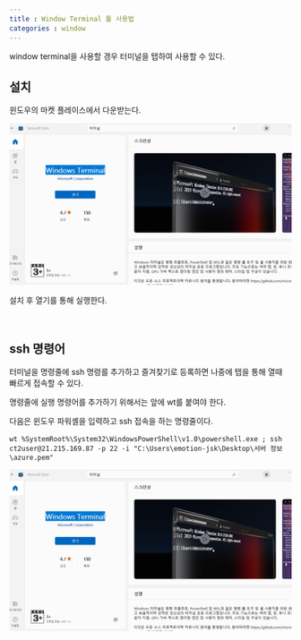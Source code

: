 ```yaml
---
title : Window Terminal 툴 사용법
categories : window
---
```


window terminal을 사용할 경우 터미널을 탭하여 사용할 수 있다. 


## 설치 


윈도우의 마켓 플레이스에서 다운받는다.

![설치화면](/assets/images/window/window-terminal-guide-01.png)

설치 후 열기를 통해 실행한다. 

<br>

## ssh 명령어 

터미널을 명령줄에 ssh 명령를 추가하고 즐겨찾기로 등록하면 나중에 탭을 통해 열때 빠르게 접속할 수 있다.

명령줄에 실행 명령어를 추가하기 위해서는 앞에 wt를 붙여야 한다.

다음은 윈도우 파워셸을 입력하고 ssh 접속을 하는 명령줄이다.

```
wt %SystemRoot%\System32\WindowsPowerShell\v1.0\powershell.exe ; ssh ct2user@21.215.169.87 -p 22 -i "C:\Users\emotion-jsk\Desktop\서버 정보\azure.pem"
```

![실행화면](/assets/images/window/window-terminal-guide-01.png)
  

